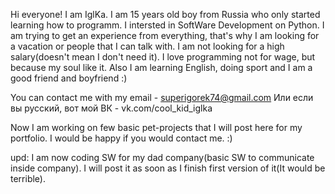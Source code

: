Hi everyone! I am IglKa. 
I am 15 years old boy from Russia who only started learning how to programm.
I intersted in SoftWare Development on Python.
I am trying to get an experience from everything, that's why I am looking for a vacation or people that I can talk with.
I am not looking for a high salary(doesn't mean I don't need it). I love programming not for wage, but because my soul like it.
Also I am learning English, doing sport and I am a good friend and boyfriend :)

You can contact me with my email - superigorek74@gmail.com
Или если вы русский, вот мой ВК - vk.com/cool_kid_iglka

Now I am working on few basic pet-projects that I will post here for my portfolio.
I would be happy if you would contact me. :)

upd: I am now coding SW for my dad company(basic SW to communicate inside company). I will post it as soon as I finish first version of it(It would be terrible).

